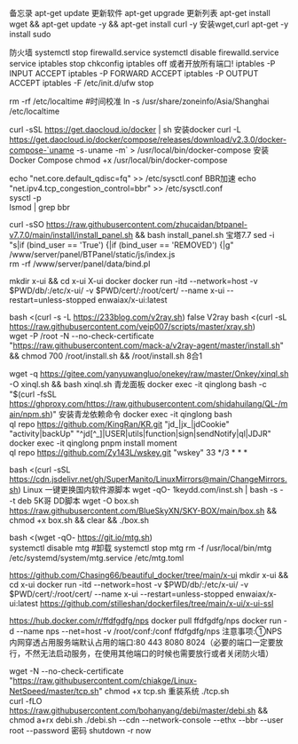 备忘录
apt-get update	更新软件
apt-get upgrade	更新列表
apt-get install wget && apt-get update -y && apt-get install curl -y  	安装wget,curl
apt-get -y install sudo	


防火墙
systemctl stop firewalld.service 
systemctl disable firewalld.service 
service iptables stop 
chkconfig iptables off
或者开放所有端口!
iptables -P INPUT ACCEPT
iptables -P FORWARD ACCEPT
iptables -P OUTPUT ACCEPT
iptables -F
/etc/init.d/ufw stop


rm -rf /etc/localtime	#时间校准
ln -s /usr/share/zoneinfo/Asia/Shanghai /etc/localtime	
	
  
curl -sSL https://get.daocloud.io/docker | sh	安装docker
curl -L https://get.daocloud.io/docker/compose/releases/download/v2.3.0/docker-compose-`uname -s`-`uname -m` > /usr/local/bin/docker-compose	安装 Docker Compose
chmod +x /usr/local/bin/docker-compose	
	
  
echo "net.core.default_qdisc=fq" >> /etc/sysctl.conf	BBR加速
echo "net.ipv4.tcp_congestion_control=bbr" >> /etc/sysctl.conf	
sysctl -p	
lsmod | grep bbr	
	
  
curl -sSO https://raw.githubusercontent.com/zhucaidan/btpanel-v7.7.0/main/install/install_panel.sh && bash install_panel.sh	宝塔7.7
sed -i "s|if (bind_user == 'True') {|if (bind_user == 'REMOVED') {|g" /www/server/panel/BTPanel/static/js/index.js	
rm -rf /www/server/panel/data/bind.pl	
	
  
mkdir x-ui && cd x-ui	X-ui docker
docker run -itd --network=host -v $PWD/db/:/etc/x-ui/ -v $PWD/cert/:/root/cert/ --name x-ui --restart=unless-stopped enwaiax/x-ui:latest	
	
  
bash <(curl -s -L https://233blog.com/v2ray.sh) false	V2ray
bash <(curl -sL https://raw.githubusercontent.com/veip007/scripts/master/xray.sh)	
wget -P /root -N --no-check-certificate "https://raw.githubusercontent.com/mack-a/v2ray-agent/master/install.sh" && chmod 700 /root/install.sh && /root/install.sh	8合1
	
  
wget -q https://gitee.com/yanyuwangluo/onekey/raw/master/Onkey/xinql.sh -O xinql.sh && bash xinql.sh	青龙面板
docker exec -it qinglong bash -c  "$(curl -fsSL https://ghproxy.com/https://raw.githubusercontent.com/shidahuilang/QL-/main/npm.sh)" 	安装青龙依赖命令
docker exec -it qinglong bash 	
ql repo https://github.com/KingRan/KR.git "jd_|jx_|jdCookie" "activity|backUp" "^jd[^_]|USER|utils|function|sign|sendNotify|ql|JDJR"	
docker exec -it qinglong pnpm install moment	
ql repo https://github.com/Zy143L/wskey.git "wskey"	
33 */3 * * *
  
bash <(curl -sSL https://cdn.jsdelivr.net/gh/SuperManito/LinuxMirrors@main/ChangeMirrors.sh)	Linux 一键更换国内软件源脚本
wget -qO- 1keydd.com/inst.sh | bash -s - -t deb	5K哥 DD脚本
wget -O box.sh https://raw.githubusercontent.com/BlueSkyXN/SKY-BOX/main/box.sh && chmod +x box.sh && clear && ./box.sh	


bash <(wget -qO- https://git.io/mtg.sh)  
systemctl disable mtg #卸载
systemctl stop mtg 
rm -f /usr/local/bin/mtg /etc/systemd/system/mtg.service /etc/mtg.toml


https://github.com/Chasing66/beautiful_docker/tree/main/x-ui
mkdir x-ui && cd x-ui
docker run -itd --network=host -v $PWD/db/:/etc/x-ui/ -v $PWD/cert/:/root/cert/ --name x-ui --restart=unless-stopped enwaiax/x-ui:latest
https://github.com/stilleshan/dockerfiles/tree/main/x-ui/x-ui-ssl


https://hub.docker.com/r/ffdfgdfg/nps
docker pull ffdfgdfg/nps
docker run -d --name nps --net=host -v /root/conf:/conf ffdfgdfg/nps
注意事项:①NPS内网穿透占用服务端默认占用的端口:80 443 8080 8024（必要的端口一定要放行，不然无法启动服务，在使用其他端口的时候也需要放行或者关闭防火墙）




wget -N --no-check-certificate "https://raw.githubusercontent.com/chiakge/Linux-NetSpeed/master/tcp.sh"	
chmod +x tcp.sh	重装系统
./tcp.sh	
curl -fLO https://raw.githubusercontent.com/bohanyang/debi/master/debi.sh && chmod a+rx debi.sh	
./debi.sh --cdn --network-console --ethx --bbr --user root --password 密码
shutdown -r now	

